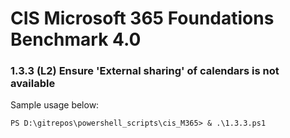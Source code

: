 # CIS Microsoft 365 Foundations Benchmark 4.0

### 1.3.3 (L2) Ensure 'External sharing' of calendars is not available

Sample usage below:

```
PS D:\gitrepos\powershell_scripts\cis_M365> & .\1.3.3.ps1
```

